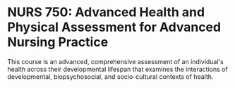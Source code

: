 # NURS 750: Advanced Health and Physical Assessment for Advanced Nursing Practice

This course is an advanced, comprehensive assessment of an individual's health across their developmental lifespan that examines the interactions of developmental, biopsychosocial, and socio-cultural contexts of health.